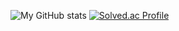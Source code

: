 ![My GitHub stats](https://github-readme-stats.vercel.app/api?username=Kimgooner)
[![Solved.ac Profile](http://mazassumnida.wtf/api/v2/generate_badge?boj=whiteedoggy)](https://solved.ac/whitedoggy/)
